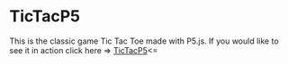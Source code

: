 # TicTacP5
 This is the classic game Tic Tac Toe made with P5.js.
 If you would like to see it in action click here =>
 [TicTacP5](http://jargan76.github.io/TicTacP5)<=
